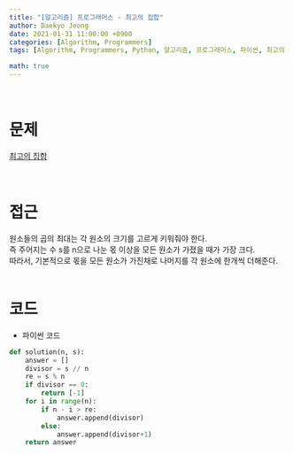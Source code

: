 ```yaml
---
title: "[알고리즘] 프로그래머스 - 최고의 집합"
author: Daekyo Jeong
date: 2021-01-31 11:00:00 +0900
categories: [Algorithm, Programmers]
tags: [Algorithm, Programmers, Python, 알고리즘, 프로그래머스, 파이썬, 최고의 집합]

math: true
---
```


<br/>

# **문제**


[최고의 집합](https://programmers.co.kr/learn/courses/30/lessons/12938)

<br/>

# **접근**  

원소들의 곱의 최대는 각 원소의 크기를 고르게 키워줘야 한다.  
즉 주어지는 수 s를 n으로 나눈 몫 이상을 모든 원소가 가졌을 때가 가장 크다.  
따라서, 기본적으로 몫을 모든 원소가 가진채로 나머지를 각 원소에 한개씩 더해준다.  
<br/>

# **코드**


- 파이썬 코드   

```py
def solution(n, s):
    answer = []
    divisor = s // n
    re = s % n
    if divisor == 0:
        return [-1]
    for i in range(n):
        if n - i > re:
            answer.append(divisor)
        else:
            answer.append(divisor+1)
    return answer
```


<br/>
